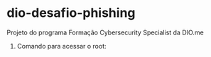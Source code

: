 # dio-desafio-phishing
Projeto do programa Formação Cybersecurity Specialist da DIO.me

1. Comando para acessar o root:

